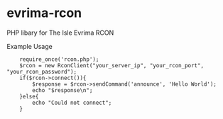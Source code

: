 # evrima-rcon
PHP libary for The Isle Evrima RCON



Example Usage

```
    require_once('rcon.php');
    $rcon = new RconClient("your_server_ip", "your_rcon_port", "your_rcon_password");
    if($rcon->connect()){
        $response = $rcon->sendCommand('announce', 'Hello World');
        echo "$response\n";
    }else{
        echo "Could not connect";
    }
```
